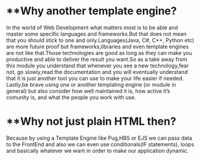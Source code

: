 **Why another template engine?
===============================================================================
In the world of Web Development what matters most is to be able and master some specific languages and frameworks.But that does not mean that you should stick to one and only.Languages(Java, C#, C++, Python etc) are more future proof but frameworks,libraries and even template engines are not like that.Those technologies are good as long as they can make you productive and able to deliver the result you want.So as a take away from this module you understand that whenever you see a new technology,fear not, go slowly,read the documentation and you will eventually understand that it is just another tool you can use to make your life easier if needed.
Lastly,be brave using one or another templating engine (or module in general) but also consider how well maintained it is, how active it’s comunity is, and what the people you work with use.

**Why not just plain HTML then?
===============================================================================
Because by using a Template Engine like Pug,HBS or EJS we can pass data to the FrontEnd and also we can even use conditionals(IF statements), loops and basically whatever we want in order to make our application dynamic.